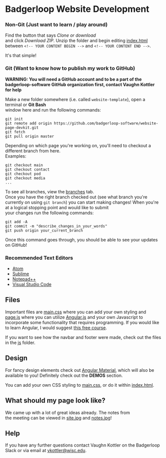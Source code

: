 # Badgerloop Website Development

### Non-Git (Just want to learn / play around)

Find the button that says *Clone or download*  
and click *Download ZIP*. Unzip the folder and begin editing [index.html](index.html)  
between `<!-- YOUR CONTENT BEGIN -->` and `<!-- YOUR CONTENT END -->`.  

It's that simple!

### Git (Want to know how to publish my work to GitHub)

**WARNING: You will need a GitHub account and to be a part of the  
badgerloop-software GitHub organization first, contact Vaughn Kottler  
for help**

Make a new folder somewhere (i.e. called `website-template`), open a terminal or **Git Bash**  
window here and run the following commands:  
```
git init
git remote add origin https://github.com/badgerloop-software/website-page-devkit.git
git fetch
git pull origin master
```  
Depending on which page you're working on, you'll need to checkout a different branch from here.  
Examples:  
```
git checkout main
git checkout contact
git checkout pod
git checkout media
...
```
To see all branches, view the [branches](https://github.com/badgerloop-software/website-page-devkit/branches) tab.  
Once you have the right branch checked out (see what branch you're  
currently on using `git branch`) you can start making changes!
When you're at a logical stopping point and would like to submit  
your changes run the following commands:
```
git add -A
git commit -m "describe_changes_in_your_words"
git push origin your_current_branch
```
Once this command goes through, you should be able to see your updates on GitHub!

### Recommended Text Editors

* [Atom](https://atom.io/)
* [Sublime](https://www.sublimetext.com/)
* [Notepad++](https://notepad-plus-plus.org/)
* [Visual Studio Code](https://code.visualstudio.com/)

## Files

Important files are [main.css](main.css) where you can add your own styling and  
[page.js](page.js) where you can utilize [Angular.js](https://docs.angularjs.org/guide) and your own Javascript to  
incorporate some functionality that requires programming. If you would like  
to learn Angular, I would suggest [this free course](https://www.codeschool.com/pages/angular-1-vs-2).

If you want to see how the navbar and footer were made, check out the files in the [js](js) folder.

## Design

For fancy design elements check out [Angular Material](https://material.angularjs.org/1.1.1/), which will also be  
available to you! Definitely check out the **DEMOS** section.

You can add your own CSS styling to [main.css](main.css), or do it within [index.html](index.html).

## What should my page look like?

We came up with a lot of great ideas already. The notes from  
the meeting can be viewed in [site.jpg](site.jpg) and [notes.jpg](notes.jpg)!

## Help

If you have any further questions contact Vaughn Kottler on the Badgerloop Slack or via email at [vkottler@wisc.edu](vkottler@wisc.edu).

